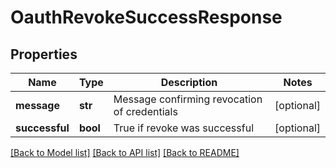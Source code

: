 # OauthRevokeSuccessResponse

## Properties
Name | Type | Description | Notes
------------ | ------------- | ------------- | -------------
**message** | **str** | Message confirming revocation of credentials | [optional] 
**successful** | **bool** | True if revoke was successful | [optional] 

[[Back to Model list]](../README.md#documentation-for-models) [[Back to API list]](../README.md#documentation-for-api-endpoints) [[Back to README]](../README.md)


